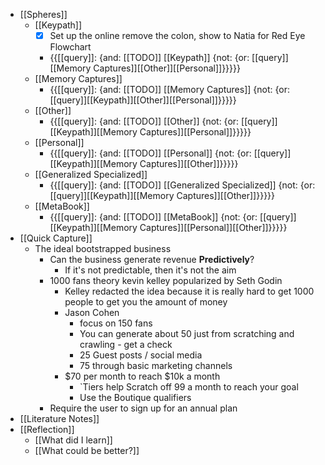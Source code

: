 - [[Spheres]] 
    - [[Keypath]]
        - [x] Set up the online remove the colon, show to Natia for Red Eye Flowchart
        - {{[[query]]: {and: [[TODO]] [[Keypath]] {not: {or: [[query]][[Memory Captures]][[Other]][[Personal]]}}}}}
    - [[Memory Captures]]
        - {{[[query]]: {and: [[TODO]] [[Memory Captures]] {not: {or: [[query]][[Keypath]][[Other]][[Personal]]}}}}}
    - [[Other]]
        - {{[[query]]: {and: [[TODO]] [[Other]] {not: {or: [[query]][[Keypath]][[Memory Captures]][[Personal]]}}}}}
    - [[Personal]]
        - {{[[query]]: {and: [[TODO]] [[Personal]] {not: {or: [[query]][[Keypath]][[Memory Captures]][[Other]]}}}}}
    - [[Generalized Specialized]]
        - {{[[query]]: {and: [[TODO]] [[Generalized Specialized]] {not: {or: [[query]][[Keypath]][[Memory Captures]][[Other]]}}}}}
    - [[MetaBook]]
        - {{[[query]]: {and: [[TODO]] [[MetaBook]] {not: {or: [[query]][[Keypath]][[Memory Captures]][[Personal]][[Other]]}}}}}
- [[Quick Capture]]
    - The ideal bootstrapped business
        - Can the business generate revenue **Predictively**?
            - If it's not predictable, then it's not the aim
        - 1000 fans theory kevin kelley popularized by Seth Godin
            - Kelley redacted the idea because it is really hard to get 1000 people to get you the amount of money
            - Jason Cohen
                - focus on 150 fans
                - You can generate about 50 just from scratching and crawling - get a check
                - 25 Guest posts / social media
                - 75 through basic marketing channels
            - $70 per month to reach $10k a month
                - `Tiers help Scratch off 99 a month to reach your goal
                - Use the Boutique qualifiers
        - Require the user to sign up for an annual plan
- [[Literature Notes]]
- [[Reflection]]
    - [[What did I learn]]
    - [[What could be better?]]
